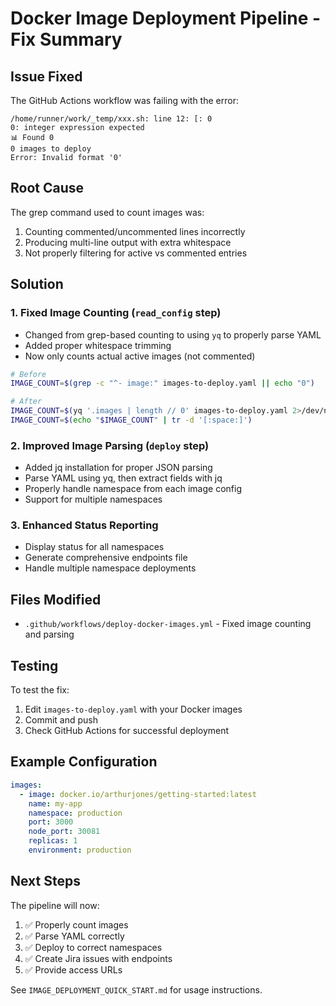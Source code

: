 # Docker Image Deployment Pipeline - Fix Summary

## Issue Fixed

The GitHub Actions workflow was failing with the error:
```
/home/runner/work/_temp/xxx.sh: line 12: [: 0
0: integer expression expected
📊 Found 0
0 images to deploy
Error: Invalid format '0'
```

## Root Cause

The grep command used to count images was:
1. Counting commented/uncommented lines incorrectly
2. Producing multi-line output with extra whitespace
3. Not properly filtering for active vs commented entries

## Solution

### 1. Fixed Image Counting (`read_config` step)
- Changed from grep-based counting to using `yq` to properly parse YAML
- Added proper whitespace trimming
- Now only counts actual active images (not commented)

```bash
# Before
IMAGE_COUNT=$(grep -c "^- image:" images-to-deploy.yaml || echo "0")

# After  
IMAGE_COUNT=$(yq '.images | length // 0' images-to-deploy.yaml 2>/dev/null || echo "0")
IMAGE_COUNT=$(echo "$IMAGE_COUNT" | tr -d '[:space:]')
```

### 2. Improved Image Parsing (`deploy` step)
- Added jq installation for proper JSON parsing
- Parse YAML using yq, then extract fields with jq
- Properly handle namespace from each image config
- Support for multiple namespaces

### 3. Enhanced Status Reporting
- Display status for all namespaces
- Generate comprehensive endpoints file
- Handle multiple namespace deployments

## Files Modified

- `.github/workflows/deploy-docker-images.yml` - Fixed image counting and parsing

## Testing

To test the fix:
1. Edit `images-to-deploy.yaml` with your Docker images
2. Commit and push
3. Check GitHub Actions for successful deployment

## Example Configuration

```yaml
images:
  - image: docker.io/arthurjones/getting-started:latest
    name: my-app
    namespace: production
    port: 3000
    node_port: 30081
    replicas: 1
    environment: production
```

## Next Steps

The pipeline will now:
1. ✅ Properly count images
2. ✅ Parse YAML correctly
3. ✅ Deploy to correct namespaces
4. ✅ Create Jira issues with endpoints
5. ✅ Provide access URLs

See `IMAGE_DEPLOYMENT_QUICK_START.md` for usage instructions.
